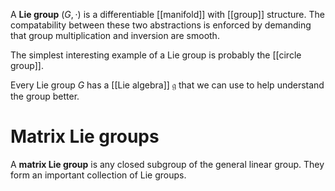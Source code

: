A **Lie group** $(G, \cdot)$ is a differentiable [[manifold]] with [[group]] structure. The compatability between these two abstractions is enforced by demanding that group multiplication and inversion are smooth.

The simplest interesting example of a Lie group is probably the [[circle group]].

Every Lie group $G$ has a [[Lie algebra]] $\mathfrak{g}$ that we can use to help understand the group better.

# Matrix Lie groups

A **matrix Lie group** is any closed subgroup of the general linear group. They form an important collection of Lie groups.